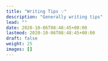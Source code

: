 ```yaml
---
title: "Writing Tips 💡"
description: "Generally writing tips"
lead: ""
date: 2020-10-06T08:48:45+00:00
lastmod: 2020-10-06T08:48:45+00:00
draft: false
weight: 25
images: []
---
```


